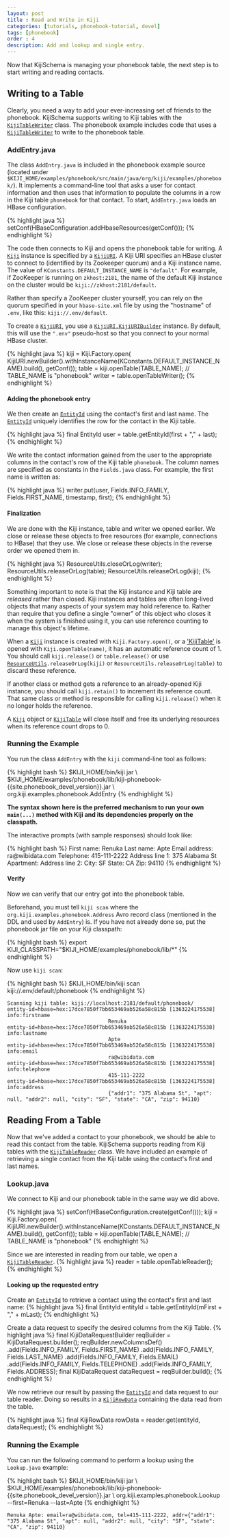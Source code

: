 ```yaml
---
layout: post
title : Read and Write in Kiji
categories: [tutorials, phonebook-tutorial, devel]
tags: [phonebook]
order : 4
description: Add and lookup and single entry.
---
```


Now that KijiSchema is managing your phonebook table, the next step is to start writing
and reading contacts.

## Writing to a Table
Clearly, you need a way to add your ever-increasing set of friends to the phonebook.
KijiSchema supports writing to Kiji tables with the
[`KijiTableWriter`]({{site.api_schema_devel}}/KijiTableWriter.html) class. The phonebook example
includes code that uses a [`KijiTableWriter`]({{site.api_schema_devel}}/KijiTableWriter.html) to
write to the phonebook table.

### AddEntry.java
The class `AddEntry.java` is included in the phonebook example source (located under
`$KIJI_HOME/examples/phonebook/src/main/java/org/kiji/examples/phonebook/`). It implements a command-line tool
that asks a user for contact information and then uses that information to populate
the columns in a row in the Kiji table `phonebook` for that contact.
To start, `AddEntry.java` loads an HBase configuration.

{% highlight java %}
setConf(HBaseConfiguration.addHbaseResources(getConf()));
{% endhighlight %}

The code then connects to Kiji and opens the phonebook table for writing. A [`Kiji`]({{site.api_schema_devel}}/Kiji.html)
instance is specified by a [`KijiURI`]({{site.api_schema_devel}}/KijiURI.html). A Kiji URI specifies an HBase cluster to
connect to (identified by its Zookeeper quorum) and a Kiji instance name.
The value of `KConstants.DEFAULT_INSTANCE_NAME` is `"default"`.
For example, if ZooKeeper is running on `zkhost:2181`, the name of the default
Kiji instance on the cluster would be `kiji://zkhost:2181/default`.

Rather than specify a ZooKeeper cluster yourself, you can rely on the quorum
specified in your `hbase-site.xml` file by using the "hostname" of `.env`, like
this: `kiji://.env/default`.

To create a [`KijiURI`]({{site.api_schema_devel}}/KijiURI.html), you use a
[`KijiURI.KijiURIBuilder`]({{site.api_schema_devel}}/KijiURI.KijiURIBuilder.html)
instance. By default, this will use the `".env"` pseudo-host so that you connect
to your normal HBase cluster.

{% highlight java %}
kiji = Kiji.Factory.open(
    KijiURI.newBuilder().withInstanceName(KConstants.DEFAULT_INSTANCE_NAME).build(),
    getConf());
table = kiji.openTable(TABLE_NAME); // TABLE_NAME is "phonebook"
writer = table.openTableWriter();
{% endhighlight %}

#### Adding the phonebook entry
We then create an [`EntityId`]({{site.api_schema_devel}}/EntityId.html) using the contact's first
and last name. The [`EntityId`]({{site.api_schema_devel}}/EntityId.html) uniquely identifies the
row for the contact in the Kiji table.

{% highlight java %}
final EntityId user = table.getEntityId(first + "," + last);
{% endhighlight %}

We write the contact information gained from the user to the appropriate columns
in the contact's row of the Kiji table `phonebook`.
The column names are specified as constants in the `Fields.java` class. For example,
the first name is written as:

{% highlight java %}
writer.put(user, Fields.INFO_FAMILY, Fields.FIRST_NAME, timestamp, first);
{% endhighlight %}

#### Finalization
We are done with the Kiji instance, table and writer we opened earlier.
We close or release these objects to free resources (for example, connections to HBase)
that they use. We close or release these objects in the reverse order we opened them in.

{% highlight java %}
ResourceUtils.closeOrLog(writer);
ResourceUtils.releaseOrLog(table);
ResourceUtils.releaseOrLog(kiji);
{% endhighlight %}

Something important to note is that the Kiji instance and Kiji table are _released_ rather than closed.
Kiji instances and tables are often long-lived objects that many aspects of your system may hold
reference to. Rather than require that you define a single "owner" of this object who
closes it when the system is finished using it, you can use reference counting to manage
this object's lifetime.

When a [`Kiji`]({{site.api_schema_devel}}/Kiji.html) instance is created with `Kiji.Factory.open()`,
or a ['KijiTable']({{site.api_schema_devel}}/KijiTable.html) is opened with `Kiji.openTable(name)`,
it has an automatic reference count of 1. You should call `kiji.release()` or `table.release()` or use
[`ResourceUtils`]({{site.api_schema_devel}}/util/ResourceUtils.html)`.releaseOrLog(kiji)` or
`ResourceUtils.releaseOrLog(table)` to discard these reference.

If another class or method gets a reference to an already-opened Kiji instance,
you should call `kiji.retain()` to increment its reference count. That same
class or method is responsible for calling `kiji.release()` when it no longer
holds the reference.

A [`Kiji`]({{site.api_schema_devel}}/Kiji.html) object or
[`KijiTable`]({{site.api_schema_devel}}/KijiTable.html) will close itself and free its underlying
resources when its reference count drops to 0.

### Running the Example
You run the class `AddEntry` with the `kiji` command-line tool as follows:

<div class="userinput">
{% highlight bash %}
$KIJI_HOME/bin/kiji jar \
    $KIJI_HOME/examples/phonebook/lib/kiji-phonebook-{{site.phonebook_devel_version}}.jar \
    org.kiji.examples.phonebook.AddEntry
{% endhighlight %}
</div>

__The syntax shown here is the preferred mechanism to run your own `main(...)`
method with Kiji and its dependencies properly on the classpath.__

The interactive prompts (with sample responses) should look like:

<div class="userinput">
{% highlight bash %}
First name: Renuka
Last name: Apte
Email address: ra@wibidata.com
Telephone: 415-111-2222
Address line 1: 375 Alabama St
Apartment:
Address line 2:
City: SF
State: CA
Zip: 94110
{% endhighlight %}
</div>

#### Verify
Now we can verify that our entry got into the phonebook table.

Beforehand, you must tell `kiji scan` where the `org.kiji.examples.phonebook.Address`
Avro record class (mentioned in the DDL and used by `AddEntry`) is.
If you have not already done so, put the phonebook jar file on your Kiji classpath:

<div class="userinput">
{% highlight bash %}
export KIJI_CLASSPATH="$KIJI_HOME/examples/phonebook/lib/*"
{% endhighlight %}
</div>

Now use `kiji scan`:

<div class="userinput">
{% highlight bash %}
$KIJI_HOME/bin/kiji scan kiji://.env/default/phonebook
{% endhighlight %}
</div>

    Scanning kiji table: kiji://localhost:2181/default/phonebook/
    entity-id=hbase=hex:17dce7850f7bb653469ab526a58c815b [1363224175538] info:firstname
                                     Renuka
    entity-id=hbase=hex:17dce7850f7bb653469ab526a58c815b [1363224175538] info:lastname
                                     Apte
    entity-id=hbase=hex:17dce7850f7bb653469ab526a58c815b [1363224175538] info:email
                                     ra@wibidata.com
    entity-id=hbase=hex:17dce7850f7bb653469ab526a58c815b [1363224175538] info:telephone
                                     415-111-2222
    entity-id=hbase=hex:17dce7850f7bb653469ab526a58c815b [1363224175538] info:address
                                     {"addr1": "375 Alabama St", "apt": null, "addr2": null, "city": "SF", "state": "CA", "zip": 94110}

## Reading From a Table
Now that we've added a contact to your phonebook, we should be able to read this
contact from the table. KijiSchema supports reading from Kiji tables with the
[`KijiTableReader`]({{site.api_schema_devel}}/KijiTableReader.html) class. We have included an
example of retrieving a single contact from the Kiji table using the contact's first
and last names.

### Lookup.java
We connect to Kiji and our phonebook table in the same way we did above.

{% highlight java %}
setConf(HBaseConfiguration.create(getConf()));
kiji = Kiji.Factory.open(
    KijiURI.newBuilder().withInstanceName(KConstants.DEFAULT_INSTANCE_NAME).build(),
    getConf());
table = kiji.openTable(TABLE_NAME); // TABLE_NAME is "phonebook"
{% endhighlight %}

Since we are interested in reading from our table, we open a
[`KijiTableReader`]({{site.api_schema_devel}}/KijiTableReader.html).
{% highlight java %}
reader = table.openTableReader();
{% endhighlight %}

#### Looking up the requested entry
Create an [`EntityId`]({{site.api_schema_devel}}/EntityId.html) to retrieve a contact
using the contact's first and last name:
{% highlight java %}
final EntityId entityId = table.getEntityId(mFirst + "," + mLast);
{% endhighlight %}

Create a data request to specify the desired columns from the Kiji Table.
{% highlight java %}
final KijiDataRequestBuilder reqBuilder = KijiDataRequest.builder();
reqBuilder.newColumnsDef()
    .add(Fields.INFO_FAMILY, Fields.FIRST_NAME)
    .add(Fields.INFO_FAMILY, Fields.LAST_NAME)
    .add(Fields.INFO_FAMILY, Fields.EMAIL)
    .add(Fields.INFO_FAMILY, Fields.TELEPHONE)
    .add(Fields.INFO_FAMILY, Fields.ADDRESS);
final KijiDataRequest dataRequest = reqBuilder.build();
{% endhighlight %}

We now retrieve our result by passing the
[`EntityId`]({{site.api_schema_devel}}/EntityId.html) and data request to our table reader.
Doing so results in a [`KijiRowData`]({{site.api_schema_devel}}/KijiRowData.html) containing
the data read from the table.

{% highlight java %}
final KijiRowData rowData = reader.get(entityId, dataRequest);
{% endhighlight %}

### Running the Example
You can run the following command to perform a lookup using the `Lookup.java` example:

<div class="userinput">
{% highlight bash %}
$KIJI_HOME/bin/kiji jar \
    $KIJI_HOME/examples/phonebook/lib/kiji-phonebook-{{site.phonebook_devel_version}}.jar \
    org.kiji.examples.phonebook.Lookup --first=Renuka --last=Apte
{% endhighlight %}
</div>

    Renuka Apte: email=ra@wibidata.com, tel=415-111-2222, addr={"addr1": "375 Alabama St", "apt": null, "addr2": null, "city": "SF", "state": "CA", "zip": 94110}
